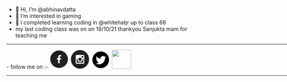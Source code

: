 - 👋 Hi, I’m @abhinavdatta
- 👀 I’m interested in  gaming
- 🌱 I completed learning  coding in @whitehatjr up to class 68
-   my last coding class was on on 19/10/21  thankyou Sanjukta mam for teaching me
<hr width=1000px> 
-    follow me on :-
      <a href="https://www.facebook.com/abhinav.kalyanadurgam/"><img src="fb.png" width=50 height=50/></a>
      <a href="https://www.instagram.com/janamaddiabhinav/"><img src="insta.png" width=50 height=50/></a>
      <a href="https://twitter.com/abhinavdatta14"><img src="twitter.png" width=50 height=50/></a>
      <a href="https://www.youtube.com/channel/UCb-AxRFmcEJfHAWmUfX1qvw"><img src="https://www.google.com/imgres?imgurl=https%3A%2F%2Fp.kindpng.com%2Fpicc%2Fs%2F336-3366815_black-youtube-logo-png-transparent-png.png&imgrefurl=https%3A%2F%2Fwww.kindpng.com%2Ffree%2Fyoutube-logo-black%2F&tbnid=vGDSyvTlRJXf2M&vet=12ahUKEwj1oJ2dx4v4AhU-k9gFHReyAswQMygBegUIARDAAQ..i&docid=HcaTj0i-QlmFrM&w=397&h=280&q=black%20youtube%20logo%20png&hl=en&ved=2ahUKEwj1oJ2dx4v4AhU-k9gFHReyAswQMygBegUIARDAAQ" width=50 height=50/></a>

<hr width=1000px> 

<!---
abhinavdatta/abhinavdatta is a ✨ special ✨ repository because its `README.md` (this file) appears on your GitHub profile.
You can click the Preview link to take a look at your changes.
--->
